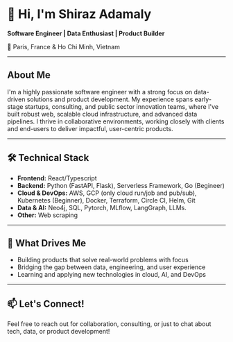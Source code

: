 # 👋 Hi, I'm Shiraz Adamaly

**Software Engineer | Data Enthusiast | Product Builder**

📍 Paris, France & Ho Chi Minh, Vietnam  

---

## About Me

I'm a highly passionate software engineer with a strong focus on data-driven solutions and product development. My experience spans early-stage startups, consulting, and public sector innovation teams, where I've built robust web, scalable cloud infrastructure, and advanced data pipelines. I thrive in collaborative environments, working closely with clients and end-users to deliver impactful, user-centric products.

---

## 🛠️ Technical Stack

- **Frontend:** React/Typescript
- **Backend:** Python (FastAPI, Flask), Serverless Framework, Go (Begineer)
- **Cloud & DevOps:** AWS, GCP (only cloud run/job and pub/sub), Kubernetes (Beginner), Docker, Terraform, Circle CI, Helm, Git
- **Data & AI:** Neo4j, SQL, Pytorch, MLflow, LangGraph, LLMs.
- **Other:** Web scraping

---

## 🌱 What Drives Me

- Building products that solve real-world problems with focus
- Bridging the gap between data, engineering, and user experience
- Learning and applying new technologies in cloud, AI, and DevOps

---

## 📫 Let's Connect!

Feel free to reach out for collaboration, consulting, or just to chat about tech, data, or product development!
